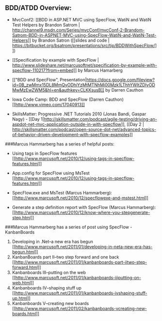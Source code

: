 ## BDD/ATDD Overview:

* MvcConf2: [[BDD in ASP.NET MVC using SpecFlow, WatiN and WatiN Test Helpers by Brandon Satrom | http://channel9.msdn.com/Series/mvcConf/mvcConf-2-Brandom-Satrom-BDD-in-ASPNET-MVC-using-SpecFlow-WatiN-and-WatiN-Test-Helpers]] by Brandon Satron ([[slides and code | https://bitbucket.org/bsatrom/presentations/src/tip/BDDWithSpecFlow/]])

* [[Specification by example with SpecFlow | http://www.slideshare.net/marcusoftnet/specification-by-example-with-specflow-110217?from=embed]] by Marcus Hamarberg

* [["BDD and SpecFlow", Presentation|https://docs.google.com/fileview?id=0B_zwMmx15DL8MmQyODhiYzMtMTNhMi00Mzk1LThhYWItZDIyODMwMzEwZWM5&hl=en&authkey=CLKKsusB]] by Darren Cauthon

* Iowa Code Camp: BDD and SpecFlow (Darren Cauthon) [[http://www.vimeo.com/17040913]]

* SkillsMatter: Progressive .NET Tutorials 2010 (Jonas Bandi, Gaspar Nagy) - [[Day 1|http://skillsmatter.com/podcast/agile-testing/driving-an-aspdot-net-mvc-application-outside-in-with-specflow]], [[Day 2 | http://skillsmatter.com/podcast/open-source-dot-net/advanced-topics-of-behavior-driven-development-with-specflow-examples]]


###Marcus Hammarberg has a series of helpful posts:

* Using tags in SpecFlow features [[http://www.marcusoft.net/2010/12/using-tags-in-specflow-features.html]]

* App.config for SpecFlow using MsTest [[http://www.marcusoft.net/2010/12/using-tags-in-specflow-features.html]]

* SpecFlow.exe and MsTest (Marcus Hammarberg): [[http://www.marcusoft.net/2010/12/specflowexe-and-mstest.html]]

* Generate a step definition report with SpecFlow (Marcus Hammarberg): [[http://www.marcusoft.net/2010/12/know-where-you-stepgenerate-step.html]]

###Marcus Hammarberg has a series of post using SpecFlow - KanbanBoards
1. Developing in .Net–a new era has begun [[http://www.marcusoft.net/2011/01/developing-in-neta-new-era-has-begun.html]]
2. KanbanBoards part II–two step forward and one back [[http://www.marcusoft.net/2011/01/kanbanboards-part-iitwo-step-forward.html]]
3. Kanbanboards III–putting on the web [[http://www.marcusoft.net/2011/01/kanbanboards-iiiputting-on-web.html]]
4. Kanbanboards IV–shaping stuff up [[http://www.marcusoft.net/2011/01/kanbanboards-ivshaping-stuff-up.html]]
5. Kanbanboards V–creating new boards [[http://www.marcusoft.net/2011/02/kanbanboards-vcreating-new-boards.html]]